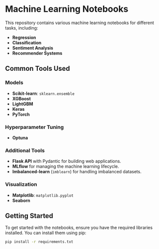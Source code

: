 # Machine Learning Notebooks

This repository contains various machine learning notebooks for different tasks, including:

- **Regression**
- **Classification**
- **Sentiment Analysis**
- **Recommender Systems**

## Common Tools Used

### Models
- **Scikit-learn**: `sklearn.ensemble`
- **XGBoost**
- **LightGBM**
- **Keras**
- **PyTorch**

### Hyperparameter Tuning
- **Optuna**

### Additional Tools
- **Flask API** with Pydantic for building web applications.
- **MLflow** for managing the machine learning lifecycle.
- **Imbalanced-learn** (`imblearn`) for handling imbalanced datasets.

### Visualization
- **Matplotlib**: `matplotlib.pyplot`
- **Seaborn**

## Getting Started

To get started with the notebooks, ensure you have the required libraries installed. You can install them using pip:

```bash
pip install -r requirements.txt